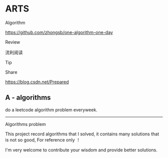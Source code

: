 # ARTS

Algorithm

https://github.com/zhongsb/one-algorithm-one-day

Review

流利阅读

Tip

Share

https://blog.csdn.net/Prepared

## A - algorithms

do a leetcode algorithm problem everyweek.

---

Algorithms problem 

This project record algorithms that I solved, it contains many solutions that is not so good, 
For reference only ！

I'm very welcome to contribute your wisdom and provide better solutions.